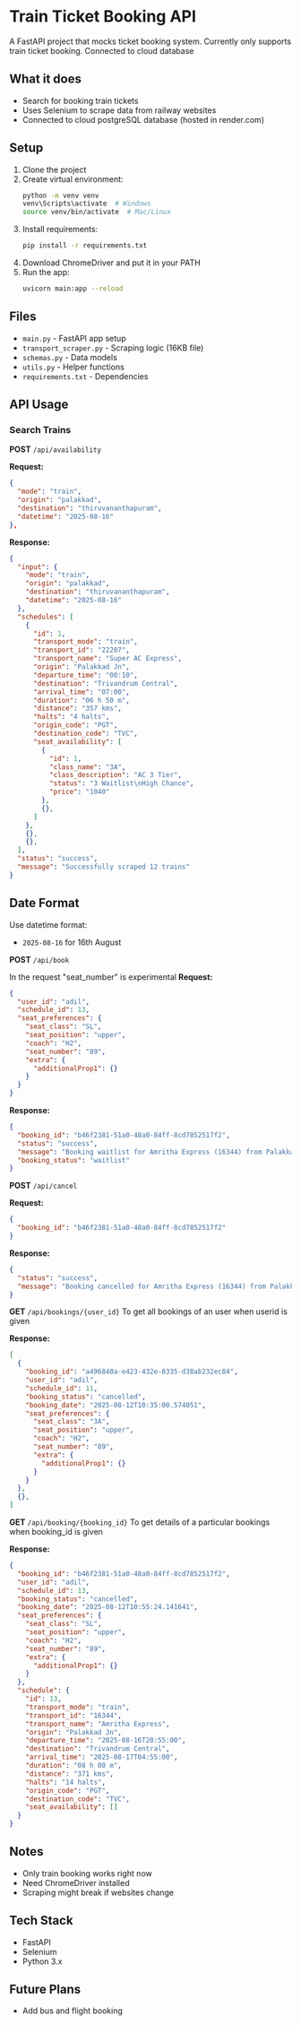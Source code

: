 # Train Ticket Booking API

A FastAPI project that mocks ticket booking system. Currently only supports train ticket booking. Connected to cloud database

## What it does

- Search for booking train tickets
- Uses Selenium to scrape data from railway websites
- Connected to cloud postgreSQL database (hosted in render.com)

## Setup

1. Clone the project
2. Create virtual environment:
   ```bash
   python -m venv venv
   venv\Scripts\activate  # Windows
   source venv/bin/activate  # Mac/Linux
   ```
3. Install requirements:
   ```bash
   pip install -r requirements.txt
   ```
4. Download ChromeDriver and put it in your PATH
5. Run the app:
   ```bash
   uvicorn main:app --reload
   ```

## Files

- `main.py` - FastAPI app setup
- `transport_scraper.py` - Scraping logic (16KB file)
- `schemas.py` - Data models
- `utils.py` - Helper functions
- `requirements.txt` - Dependencies

## API Usage

### Search Trains

**POST** `/api/availability`

**Request:**
```json
{
  "mode": "train",
  "origin": "palakkad",
  "destination": "thiruvananthapuram",
  "datetime": "2025-08-16"
},
```

**Response:**
```json
{
  "input": {
    "mode": "train",
    "origin": "palakkad",
    "destination": "thiruvananthapuram",
    "datetime": "2025-08-16"
  },
  "schedules": [
    {
      "id": 1,
      "transport_mode": "train",
      "transport_id": "22207",
      "transport_name": "Super AC Express",
      "origin": "Palakkad Jn",
      "departure_time": "00:10",
      "destination": "Trivandrum Central",
      "arrival_time": "07:00",
      "duration": "06 h 50 m",
      "distance": "357 kms",
      "halts": "4 halts",
      "origin_code": "PGT",
      "destination_code": "TVC",
      "seat_availability": [
        {
          "id": 1,
          "class_name": "3A",
          "class_description": "AC 3 Tier",
          "status": "3 Waitlist\nHigh Chance",
          "price": "1040"
        },
        {},
      ]
    },
    {},
    {},
  ],
  "status": "success",
  "message": "Successfully scraped 12 trains"
}
```

## Date Format
Use datetime format:
- `2025-08-16` for 16th August 

**POST** `/api/book`

In the request "seat_number" is experimental
**Request:**
```json
{
  "user_id": "adil",
  "schedule_id": 13,
  "seat_preferences": {
    "seat_class": "SL",
    "seat_position": "upper",
    "coach": "H2",
    "seat_number": "89", 
    "extra": {
      "additionalProp1": {}
    }
  }
}
```

**Response:**
```json
{
  "booking_id": "b46f2381-51a0-48a0-84ff-8cd7852517f2",
  "status": "success",
  "message": "Booking waitlist for Amritha Express (16344) from Palakkad Jn to Trivandrum Central in SL",
  "booking_status": "waitlist"
}
```

**POST** `/api/cancel`

**Request:**
```json
{
  "booking_id": "b46f2381-51a0-48a0-84ff-8cd7852517f2"
}
```

**Response:**
```json
{
  "status": "success",
  "message": "Booking cancelled for Amritha Express (16344) from Palakkad Jn to Trivandrum Central"
}
```

**GET** `/api/bookings/{user_id}`
To get all bookings of an user when userid is given

**Response:**
```json
[
  {
    "booking_id": "a496840a-e423-432e-8335-d38ab232ec84",
    "user_id": "adil",
    "schedule_id": 11,
    "booking_status": "cancelled",
    "booking_date": "2025-08-12T10:35:00.574051",
    "seat_preferences": {
      "seat_class": "3A",
      "seat_position": "upper",
      "coach": "H2",
      "seat_number": "89",
      "extra": {
        "additionalProp1": {}
      }
    }
  },
  {},
]
```

**GET** `/api/booking/{booking_id}`
To get details of a particular bookings when booking_id is given

**Response:**
```json
{
  "booking_id": "b46f2381-51a0-48a0-84ff-8cd7852517f2",
  "user_id": "adil",
  "schedule_id": 13,
  "booking_status": "cancelled",
  "booking_date": "2025-08-12T10:55:24.141641",
  "seat_preferences": {
    "seat_class": "SL",
    "seat_position": "upper",
    "coach": "H2",
    "seat_number": "89",
    "extra": {
      "additionalProp1": {}
    }
  },
  "schedule": {
    "id": 13,
    "transport_mode": "train",
    "transport_id": "16344",
    "transport_name": "Amritha Express",
    "origin": "Palakkad Jn",
    "departure_time": "2025-08-16T20:55:00",
    "destination": "Trivandrum Central",
    "arrival_time": "2025-08-17T04:55:00",
    "duration": "08 h 00 m",
    "distance": "371 kms",
    "halts": "14 halts",
    "origin_code": "PGT",
    "destination_code": "TVC",
    "seat_availability": []
  }
}
```

## Notes

- Only train booking works right now
- Need ChromeDriver installed
- Scraping might break if websites change

## Tech Stack

- FastAPI
- Selenium
- Python 3.x

## Future Plans

- Add bus and flight booking 